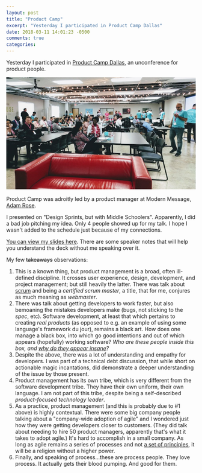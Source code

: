 ```yaml
---
layout: post
title: "Product Camp"
excerpt: "Yesterday I participated in Product Camp Dallas"
date: 2018-03-11 14:01:23 -0500
comments: true
categories: 
---
```


Yesterday I participated in [Product Camp Dallas](http://productcampdallas.org/), an unconference for product people.

![](/assets/2018/03/product-camp.jpg)

Product Camp was adroitly led by a product manager at Modern Message, [Adam Rose](http://www.adamrose.org).

I presented on "Design Sprints, but with Middle Schoolers". Apparently, I did a bad job pitching my idea. Only 4 people showed up for my talk. I hope I wasn't added to the schedule just because of my connections.

[You can view my slides here](https://docs.google.com/presentation/d/1aoqGdOJWQ6SIxI_CA45eYsIGyBBShhEik3rHZQ4J6G0/edit?usp=sharing). There are some speaker notes that will help you understand the deck without me speaking over it.

My few ~~takeaways~~ observations:

1. This is a known thing, but product management is a broad, often ill-defined discipline. It crosses user experience, design, development, and project management; but still heavily the latter. There was talk about [scrum](https://en.wikipedia.org/wiki/Scrum_(software_development)) and being a _certified scrum master_, a title, that for me, conjures as much meaning as _webmaster_. 
1. There was talk about getting developers to work faster, but also bemoaning the mistakes developers make (bugs, not sticking to the _spec_, etc). Software development, at least that which pertains to creating _real products_ (as opposed to e.g. an example of using some language's framework du jour), remains a black art. How does one manage a black box, into which go good intentions and out of which appears (hopefully) working software? _Who are these people inside this box, and [why do they appear insane](/2017/12/20/stop-resenting-developers/)?_
1. Despite the above, there was a lot of understanding and empathy for developers. I was part of a technical debt discussion, that while short on actionable magic incantations, did demonstrate a deeper understanding of the issue by those present.
1. Product management has its own tribe, which is very different from the software development tribe. They have their own uniform, their own language. I am not part of this tribe, despite being a self-described _product-focused technology leader_. 
1. As a practice, product management (and this is probably due to #1 above) is highly contextual. There were some big company people talking about a "company-wide adoption of agile" and I wondered just how they were getting developers closer to customers. (They did talk about needing to hire 50 product managers, apparently that's what it takes to adopt agile.) It's hard to accomplish in a small company. As long as agile remains a series of processes and not [a set of principles](http://agilemanifesto.org/principles.html), it will be a religion without a higher power.
1. Finally, and speaking of process...these are process people. They love process. It actually gets their blood pumping. And good for them.
